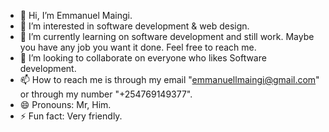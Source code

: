 - 👋 Hi, I’m Emmanuel Maingi.
- 👀 I’m interested in software development & web design.
- 🌱 I’m currently learning on software development and still work. Maybe you have any job you want it done. Feel free to reach me.
- 💞️ I’m looking to collaborate on everyone who likes Software development.
- 📫 How to reach me is through my email "emmanuellmaingi@gmail.com" or through my number "+254769149377".
- 😄 Pronouns: Mr, Him.
- ⚡ Fun fact: Very friendly.

<!---
maingiemmanuel/maingiemmanuel is a ✨ special ✨ repository because its `README.md` (this file) appears on your GitHub profile.
You can click the Preview link to take a look at your changes.
--->
